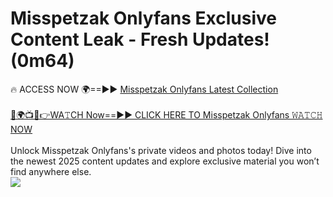 # Misspetzak Onlyfans Exclusive Content Leak - Fresh Updates! (0m64)

🔥 ACCESS NOW 🌍==►► <a href="https://tinyurl.com/kvy9nzfs" rel="nofollow">Misspetzak Onlyfans Latest Collection</a>
<br><br>
[🔴🌍📺📱👉WA𝚃CH Now==►► CLICK HERE TO Misspetzak Onlyfans 𝚆𝙰𝚃𝙲𝙷 NOW](https://tinyurl.com/kvy9nzfs)
<br><br>
Unlock Misspetzak Onlyfans's private videos and photos today! Dive into the newest 2025 content updates and explore exclusive material you won’t find anywhere else.
<br>
<a href="https://tinyurl.com/kvy9nzfs" rel="nofollow" data-target="animated-image.originalLink"><img src="https://camo.githubusercontent.com/8a4f000d20f83aca3bf7ec5f350d767afa0574a8a352519fd8cfa583a6f93a33/68747470733a2f2f692e696d6775722e636f6d2f644a486b345a712e676966" data-canonical-src="https://i.imgur.com/dJHk4Zq.gif" style="max-width: 100%; display: inline-block;" data-target="animated-image.originalImage"></a>
<br>
